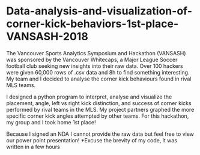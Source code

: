 # Data-analysis-and-visualization-of-corner-kick-behaviors-1st-place-VANSASH-2018

The Vancouver Sports Analytics Symposium and Hackathon (VANSASH) was sponsored by the Vancouver Whitecaps, a Major League Soccer football club seeking new insights into their raw data. Over 100 hackers were given 60,000 rows of .csv data and 8h to find something interesting. My team and I decided to analyse the corner kick behaviours found in rival MLS teams.

I designed a python program to interpret, analyse and visualize the placement, angle, left vs right kick distinction, and success of corner kicks performed by rival teams in the MLS. My project partners graphed the more specific corner kick angles attempted by other teams. For this hackathon, my group and I took home 1st place!

Because I signed an NDA I cannot provide the raw data but feel free to view our power point presentation!
*Excuse the brevity of my code, it was written in a few hours 
